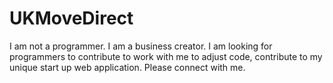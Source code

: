 # UKMoveDirect
I am not a programmer. I am a business creator. I am looking for programmers to contribute to work with me to adjust code, contribute to my unique start up web application. Please connect with me.  
